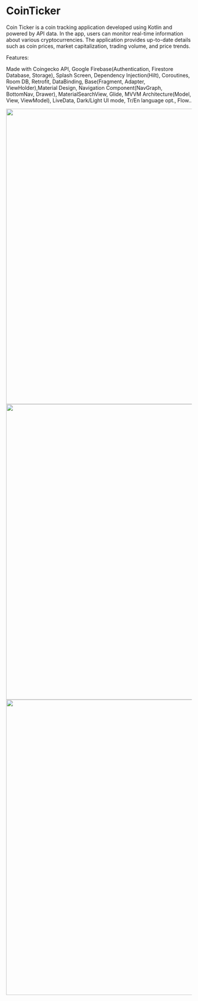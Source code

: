 # CoinTicker

Coin Ticker is a coin tracking application developed using Kotlin and powered by API data. In the app, users can monitor real-time 
information about various cryptocurrencies. The application provides up-to-date details such as coin prices, market capitalization, 
trading volume, and price trends.


Features: 

Made with Coingecko API, Google Firebase(Authentication, Firestore Database, Storage), Splash Screen, Dependency Injection(Hilt),
Coroutines, Room DB, Retrofit, DataBinding, Base(Fragment, Adapter, ViewHolder),Material Design, Navigation Component(NavGraph, BottomNav, Drawer), 
MaterialSearchView, Glide, MVVM Architecture(Model, View, ViewModel), LiveData, Dark/Light UI mode, Tr/En language opt., Flow..


<img width="800" src="https://github.com/busramacak/CoinTicker/assets/115944594/af786d54-8bbf-4566-a424-bfe461607495" />
<img width="800" src="https://github.com/busramacak/CoinTicker/assets/115944594/06855630-54d1-4ce4-8e0a-fc39189b7eb1" />

<img width="800" src="https://github.com/busramacak/CoinTicker/assets/115944594/a9fc5c95-7c1e-4e8d-b6a3-003ecfb93b98" />

